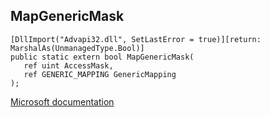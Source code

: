## MapGenericMask

```
[DllImport("Advapi32.dll", SetLastError = true)][return: MarshalAs(UnmanagedType.Bool)]
public static extern bool MapGenericMask(
   ref uint AccessMask,
   ref GENERIC_MAPPING GenericMapping
);
```

[Microsoft documentation](https://docs.microsoft.com/en-us/windows/win32/api/winbase/nf-winbase-mapgenericmask)
